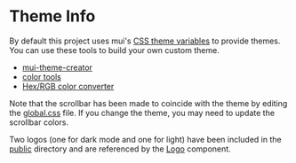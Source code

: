 # Theme Info

By default this project uses mui's [CSS theme variables](https://mui.com/material-ui/experimental-api/css-theme-variables/overview/) to provide themes. You can use these tools to build your own custom theme.

* [mui-theme-creator](https://zenoo.github.io/mui-theme-creator/)
* [color tools](https://www.colors.tools/color-harmonies/)
* [Hex/RGB color converter](https://www.rapidtables.com/convert/color/hex-to-rgb.html)

Note that the scrollbar has been made to coincide with the theme by editing the [global.css](../../app/[locale]/globals.css) file. If you change the theme, you may need to update the scrollbar colors.

Two logos (one for dark mode and one for light) have been included in the [public](../../public/) directory and are referenced by the [Logo](../shared/components/nav/Logo.jsx) component.
